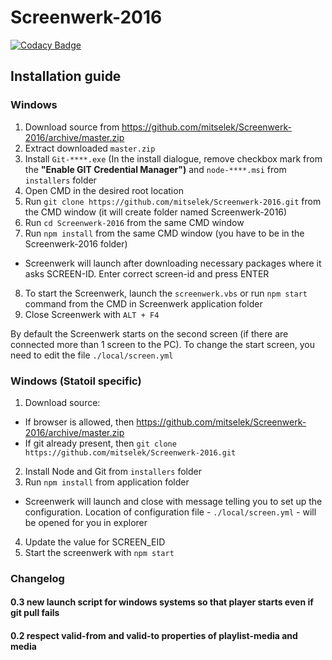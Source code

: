 # Screenwerk-2016
[![Codacy Badge](https://api.codacy.com/project/badge/Grade/e70ffe1eb0fb4886bf329b613ed3f263)](https://www.codacy.com/app/mihkel-putrinsh/Screenwerk-2016?utm_source=github.com&amp;utm_medium=referral&amp;utm_content=mitselek/Screenwerk-2016&amp;utm_campaign=Badge_Grade)

## Installation guide

### Windows
1. Download source from https://github.com/mitselek/Screenwerk-2016/archive/master.zip
2. Extract downloaded `master.zip`
3. Install `Git-****.exe` (In the install dialogue, remove checkbox mark from the __"Enable GIT Credential Manager")__ and `node-****.msi` from `installers` folder
4. Open CMD in the desired root location
5. Run `git clone https://github.com/mitselek/Screenwerk-2016.git` from the CMD window (it will create folder named Screenwerk-2016)
6. Run `cd Screenwerk-2016` from the same CMD window
7. Run `npm install` from the same CMD window (you have to be in the Screenwerk-2016 folder)
  - Screenwerk will launch after downloading necessary packages where it asks SCREEN-ID. Enter correct screen-id and press ENTER
8. To start the Screenwerk, launch the `screenwerk.vbs` or run `npm start` command from the CMD in Screenwerk application folder
9. Close Screenwerk with `ALT + F4`

By default the Screenwerk starts on the second screen (if there are connected more than 1 screen to the PC). To change the start screen, you need to edit the file `./local/screen.yml`

### Windows (Statoil specific)

1. Download source:
  - If browser is allowed, then https://github.com/mitselek/Screenwerk-2016/archive/master.zip
  - If git already present, then `git clone https://github.com/mitselek/Screenwerk-2016.git`
2. Install Node and Git from `installers` folder
3. Run `npm install` from application folder
  - Screenwerk will launch and close with message telling you to set up the configuration. Location of configuration file - `./local/screen.yml` -  will be opened for you in explorer
4. Update the value for SCREEN_EID
6. Start the screenwerk with `npm start`


### Changelog

#### 0.3 new launch script for windows systems so that player starts even if git pull fails

#### 0.2 respect valid-from and valid-to properties of playlist-media and media
